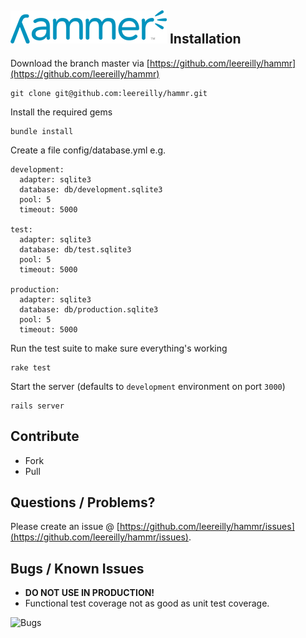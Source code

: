 ![Bugs](https://github.com/leereilly/hammr/raw/master/public/images/hammr-logo-small.png "Bugs")
Installation
------------

Download the branch master via [https://github.com/leereilly/hammr](https://github.com/leereilly/hammr)

    git clone git@github.com:leereilly/hammr.git
    
Install the required gems

    bundle install
   
Create a file config/database.yml e.g.


    development:
      adapter: sqlite3
      database: db/development.sqlite3
      pool: 5
      timeout: 5000

    test:
      adapter: sqlite3
      database: db/test.sqlite3
      pool: 5
      timeout: 5000

    production:
      adapter: sqlite3
      database: db/production.sqlite3
      pool: 5
      timeout: 5000
      
Run the test suite to make sure everything's working

    rake test      
      
Start the server (defaults to `development` environment on port `3000`)

    rails server   
    
Contribute
----------
* Fork
* Pull

Questions / Problems?
---------------------
Please create an issue @ [https://github.com/leereilly/hammr/issues](https://github.com/leereilly/hammr/issues).
    
   
Bugs / Known Issues
-------------------   

* **DO NOT USE IN PRODUCTION!**
* Functional test coverage not as good as unit test coverage.

![Bugs](http://i.imgur.com/K8vsw.gif "Bugs")